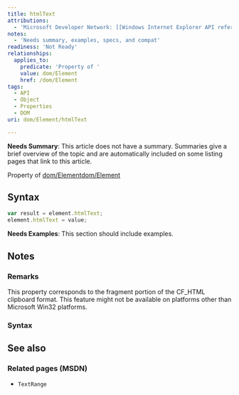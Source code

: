 ```yaml
---
title: htmlText
attributions:
  - 'Microsoft Developer Network: [[Windows Internet Explorer API reference](http://msdn.microsoft.com/en-us/library/ie/hh828809%28v=vs.85%29.aspx) Article]'
notes:
  - 'Needs summary, examples, specs, and compat'
readiness: 'Not Ready'
relationships:
  applies_to:
    predicate: 'Property of '
    value: dom/Element
    href: /dom/Element
tags:
  - API
  - Object
  - Properties
  - DOM
uri: dom/Element/htmlText

---
```

**Needs Summary**: This article does not have a summary. Summaries give a brief overview of the topic and are automatically included on some listing pages that link to this article.

Property of [dom/Element](/dom/Element)[dom/Element](/dom/Element)

## Syntax

``` js
var result = element.htmlText;
element.htmlText = value;
```

**Needs Examples**: This section should include examples.

## Notes

### Remarks

This property corresponds to the fragment portion of the CF\_HTML clipboard format. This feature might not be available on platforms other than Microsoft Win32 platforms.

### Syntax

## See also

### Related pages (MSDN)

-   `TextRange`
